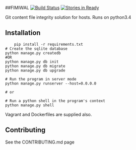##FIMIWAL [![Build Status](https://travis-ci.org/thatarchguy/Fimiwal.svg)](https://travis-ci.org/thatarchguy/Fimiwal) [![Stories in Ready](https://badge.waffle.io/thatarchguy/Fimiwal.svg?label=ready&title=Ready)](http://waffle.io/thatarchguy/Fimiwal) 

Git content file integrity solution for hosts. 
Runs on python3.4



## Installation

```    
    pip install -r requirements.txt
# Create the sqlite database
python manage.py createdb
#OR
python manage.py db init
python manage.py db migrate
python manage.py db upgrade

# Run the program in server mode
python manage.py runserver --host=0.0.0.0

# or

# Run a python shell in the program's context
python manage.py shell
```



Vagrant and Dockerfiles are supplied also.

## Contributing

See the CONTRIBUTING.md page
